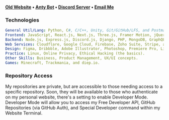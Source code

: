<h4><a href="https://aspect.cx">Old Website</a> • <a href="https://anty.aspect.cx">Anty Bot</a> • <a href="https://discord.gg/ZnFRgD6nKp">Discord Server</a> • <a href="mailto:slekupvimplyrataqq@protonmail.com">Email Me</a></h4>

### Technologies
 
 ```yaml
General Util/Lang: Python, C#, C/C++, Unity, Git/GitHub/LFS, and Postman, Insomnia.
Frontend: JavaScript, React.js, Next.js, Three.js, Framer Motion, jQuery, HTML, CSS, TailwindCSS, SASS, Bootstrap, and MUI.
Backend: Node.js, Express.js, Discord.js, Django, PHP, MongoDB, GraphQL, mySQL, Docker.
Web Services: Cloudflare, Google Cloud, Firebase, Zoho Suite, Stripe, and Paypal.
Design: Figma, Dribbble, Adobe Illustrator, Photoshop, Premiere Pro, Lightroom and After Effects.
Practice: Linux, Online Privacy, Ethical Hacking (the basics).
Other Skills: Business, Product Management, UX/UI concepts.
Games: Minecraft, Trackmania, and diep.io.
 
 ```
 
### Repository Access
My repositories are private, but are accessible to those needing access to a specific repository.
Soon, they will be available to those who authenticate on my personal website, there's a setting to enable Developer Mode. Developer Mode will allow you to access my Free Developer API, GitHub Repositories (via GitHub Auth), and Special Developer command within my Website Terminal. 
